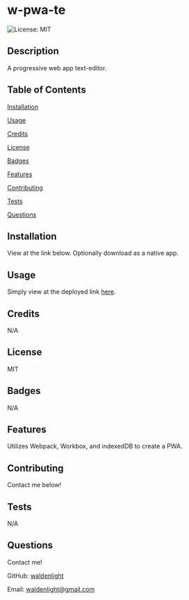 # w-pwa-te
![License: MIT](https://img.shields.io/badge/License-MIT-yellow.svg)
## Description
A progressive web app text-editor.
## Table of Contents
[Installation](#installation)

[Usage](#usage)

[Credits](#credits)

[License](#license)

[Badges](#badges)

[Features](#features)

[Contributing](#contributing)

[Tests](#tests)

[Questions](#questions)
## Installation
View at the link below. Optionally download as a native app.
## Usage
Simply view at the deployed link [here](https://w-pwa-te.herokuapp.com/).
## Credits
N/A
## License
MIT
## Badges
N/A
## Features
Utilizes Webpack, Workbox, and indexedDB to create a PWA.
## Contributing
Contact me below!
## Tests
N/A
## Questions
Contact me!

GitHub: [waldenlight](https://github.com/waldenlight)

Email: waldenlight@gmail.com
